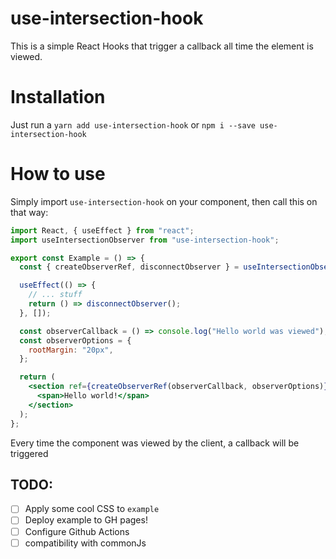 # use-intersection-hook

This is a simple React Hooks that trigger a callback all time the element is viewed.  

# Installation

Just run a ```yarn add use-intersection-hook``` or ```npm i --save use-intersection-hook```

# How to use

Simply import `use-intersection-hook` on your component, then call this on that way:

```jsx
import React, { useEffect } from "react";
import useIntersectionObserver from "use-intersection-hook";

export const Example = () => {
  const { createObserverRef, disconnectObserver } = useIntersectionObserver();

  useEffect(() => {
    // ... stuff
    return () => disconnectObserver();
  }, []);

  const observerCallback = () => console.log("Hello world was viewed");
  const observerOptions = {
    rootMargin: "20px",
  };

  return (
    <section ref={createObserverRef(observerCallback, observerOptions)}>
      <span>Hello world!</span>
    </section>
  );
};
```

Every time the component was viewed by the client, a callback will be triggered

## TODO:

- [ ] Apply some cool CSS to `example`
- [ ] Deploy example to GH pages!
- [ ] Configure Github Actions
- [ ] compatibility with commonJs

